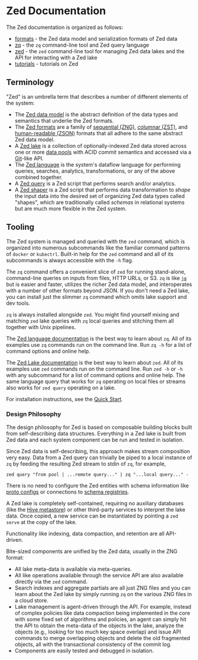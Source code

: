 # Zed Documentation

The Zed documentation is organized as follows:

* [formats](formats/README.md) - the Zed data model and serialization formats
of Zed data
* [zq](zq/README.md) - the `zq` command-line tool and Zed query language
* [zed](zed/README.md) - the `zed` command-line tool for managing Zed data lakes and the
API for interacting with a Zed lake
* [tutorials](tutorials) - tutorials on Zed

## Terminology

"Zed" is an umbrella term that describes
a number of different elements of the system:
* The [Zed data model](formats/zed.md) is the abstract definition of the data types and semantics
that underlie the Zed formats.
* The [Zed formats](formats/README.md) are a family of
[sequential (ZNG)](formats/zng.md), [columnar (ZST)](formats/zst.md),
and [human-readable (ZSON)](formats/zson.md) formats that all adhere to the
same abstract Zed data model.
* A [Zed lake](zed/README.md) is a collection of optionally-indexed Zed data stored
across one or more [data pools](zed/README.md#14-data-pools) with ACID commit semantics and
accessed via a [Git](https://git-scm.com/)-like API.
* The [Zed language](zq/language.md) is the system's dataflow language for performing
queries, searches, analytics, transformations, or any of the above combined together.
* A  [Zed query](zq/language.md#1-introduction) is a Zed script that performs
search and/or analytics.
* A [Zed shaper](zq/language.md#9-shaping) is a Zed script that performs
data transformation to _shape_
the input data into the desired set of organizing Zed data types called "shapes",
which are traditionally called _schemas_ in relational systems but are
much more flexible in the Zed system.

## Tooling

The Zed system is managed and queried with the `zed` command,
which is organized into numerous subcommands like the familiar command patterns
of `docker` or `kubectrl`.
Built-in help for the `zed` command and all of its subcommands is always
accessible with the `-h` flag.

The `zq` command offers a convenient slice of `zed` for running
stand-alone, command-line queries on inputs from files, HTTP URLs, or S3.
`zq` is like [`jq`](https://stedolan.github.io/jq/) but is easier and faster, utilizes the richer
Zed data model, and interoperates with a number of other formats beyond JSON.
If you don't need a Zed lake, you can install just the
slimmer `zq` command which omits lake support and dev tools.

`zq` is always installed alongside `zed`.  You might find yourself mixing and
matching `zed` lake queries with `zq` local queries and stitching them
all together with Unix pipelines.

The [Zed language documentation](zq/language.md)
is the best way to learn about `zq`.
All of its examples use `zq` commands run on the command line.
Run `zq -h` for a list of command options and online help.

The [Zed Lake documentation](zed/README.md)
is the best way to learn about `zed`.
All of its examples use `zed` commands run on the command line.
Run `zed -h` or `-h` with any subcommand for a list of command options
and online help.  The same language query that works for `zq` operating
on local files or streams also works for `zed query` operating on a lake.

For installation instructions, see the [Quick Start](../README.md#quick-start).

### Design Philosophy

The design philosophy for Zed is based on composable building blocks
built from self-describing data structures.  Everything in a Zed lake
is built from Zed data and each system component can be run and tested in isolation.

Since Zed data is self-describing, this approach makes stream composition
very easy.  Data from a Zed query can trivially be piped to a local
instance of `zq` by feeding the resulting Zed stream to stdin of `zq`, for example,
```
zed query "from pool | ...remote query..." | zq "...local query..." -
```
There is no need to configure the Zed entities with schema information
like [proto configs](https://developers.google.com/protocol-buffers/docs/proto3)
or connections to
[schema registries](https://docs.confluent.io/platform/current/schema-registry/index.html).

A Zed lake is completely self-contained, requiring no auxiliary databases
(like the [Hive metastore](https://cwiki.apache.org/confluence/display/hive/design))
or other third-party services to interpret the lake data.
Once copied, a new service can be instantiated by pointing a `zed serve`
at the copy of the lake.

Functionality like indexing, data compaction, and retention are all
API-driven.

Bite-sized components are unified by the Zed data, usually in the ZNG format:
* All lake meta-data is available via meta-queries.
* All like operations available through the service API are also available
directly via the `zed` command.
* Search indexes and aggregate partials are all just ZNG files and you can
learn about the Zed lake by simply running `zq` on the various ZNG files
in a cloud store.
* Lake management is agent-driven through the API.  For example, instead of complex policies
like data compaction being implemented in the core with some fixed set of
algorithms and policies, an agent can simply hit the API to obtain the meta-data
of the objects in the lake, analyze the objects (e.g., looking for too much
key space overlap) and issue API commands to merge overlapping objects
and delete the old fragmented objects, all with the transactional consistency
of the commit log.
* Components are easily tested and debugged in isolation.
